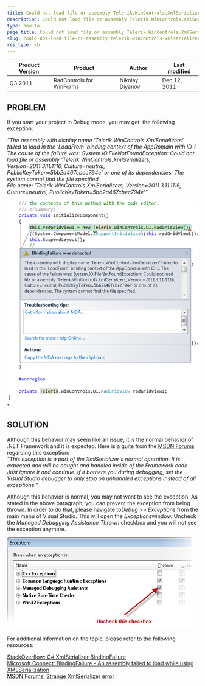 ```yaml
---
title: Could not load file or assembly Telerik.WinControls.XmlSerializers
description: Could not load file or assembly Telerik.WinControls.XmlSerializers. Check it now!
type: how-to
page_title: Could not load file or assembly Telerik.WinControls.XmlSerializers
slug: could-not-load-file-or-assembly-telerik-wincontrols-xmlserializers
res_type: kb
---
```



|Product Version|Product|Author|Last modified|
|----|----|----|----|
|Q3 2011|RadControls for WinForms|Nikolay Diyanov|Dec 12, 2011|

   
## PROBLEM  
   
If you start your project in Debug mode, you may get  the following exception:  
   
 *“The assembly with display name 'Telerik.WinControls.XmlSerializers' failed to load in the 'LoadFrom' binding context of the AppDomain with ID 1. The cause of the failure was: System.IO.FileNotFoundException: Could not load file or assembly 'Telerik.WinControls.XmlSerializers, Version=2011.3.11.1116, Culture=neutral, PublicKeyToken=5bb2a467cbec794e' or one of its dependencies. The system cannot find the file specified.  
 File name: 'Telerik.WinControls.XmlSerializers, Version=2011.3.11.1116, Culture=neutral, PublicKeyToken=5bb2a467cbec794e'”* 
   
![](images/BindingFailureXmlSerializer001.png)*  

## SOLUTION  
 

Although this behavior may seem like an issue, it is the normal behavior of .NET Framework and it is expected. Here is a quite from the [MSDN Forums](http://social.msdn.microsoft.com/Forums/en-US/asmxandxml/thread/9f0c169f-c45e-4898-b2c4-f72c816d4b55/) regarding this exception:  
 *"This exception is a part of the XmlSerializer's normal operation. It is expected and will be caught and handled inside of the Framework code. Just ignore it and continue. If it bothers you during debugging, set the Visual Studio debugger to only stop on unhandled exceptions instead of all exceptions."*  

Although this behavior is normal, you may not want to see the exception. As stated in the above paragraph, you can prevent the exception from being thrown. In order to do that, please navigate to*Debug &gt;&gt; Exceptions* from the main menu of Visual Studio. This will open the *Exceptions*window. Uncheck the *Managed Debugging Assistance Thrown* checkbox and you will not see the exception anymore.  
   
![](images/BindingFailureXmlSerializer002.png)  
   

For additional information on the topic, please refer to the following resources:  
 
[StackOverflow: C# XmlSerializer BindingFailure](http://stackoverflow.com/questions/2209443/c-sharp-xmlserializer-bindingfailure)  
[Microsoft Connect: BindingFailure - An assembly failed to load while using XMLSerialization](https://connect.microsoft.com/VisualStudio/feedback/details/88566/bindingfailure-an-assembly-failed-to-load-while-using-xmlserialization)  
[MSDN Forums: Strange XmlSerializer error](http://social.msdn.microsoft.com/Forums/en-US/asmxandxml/thread/9f0c169f-c45e-4898-b2c4-f72c816d4b55/)
   
